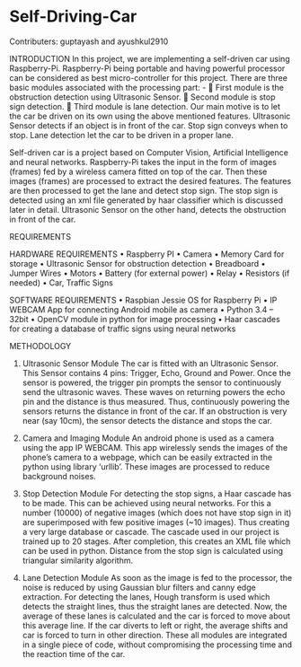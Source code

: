 # Self-Driving-Car
Contributers: guptayash and ayushkul2910

INTRODUCTION
In this project, we are implementing a self-driven car using Raspberry-Pi. Raspberry-Pi being portable and having powerful processor can be considered as best micro-controller for this project.
There are three basic modules associated with the processing part: -
 First module is the obstruction detection using Ultrasonic Sensor.
 Second module is stop sign detection.
 Third module is lane detection.
Our main motive is to let the car be driven on its own using the above mentioned features. Ultrasonic Sensor detects if an object is in front of the car. Stop sign conveys when to stop. Lane detection let the car to be driven in a proper lane.

Self-driven car is a project based on Computer Vision, Artificial Intelligence and neural networks. Raspberry-Pi takes the input in the form of images (frames) fed by a wireless camera fitted on top of the car. Then these images (frames) are processed to extract the desired features. The features are then processed to get the lane and detect stop sign. The stop sign is detected using an xml file generated by haar classifier which is discussed later in detail. Ultrasonic Sensor on the other hand, detects the obstruction in front of the car.

REQUIREMENTS

HARDWARE REQUIREMENTS
• Raspberry PI
• Camera
• Memory Card for storage
• Ultrasonic Sensor for obstruction detection
• Breadboard
• Jumper Wires
• Motors
• Battery (for external power)
• Relay
• Resistors (if needed)
• Car, Traffic Signs

SOFTWARE REQUIREMENTS
• Raspbian Jessie OS for Raspberry Pi
• IP WEBCAM App for connecting Android mobile as camera
• Python 3.4 – 32bit
• OpenCV module in python for image processing
• Haar cascades for creating a database of traffic signs using neural networks

METHODOLOGY
1. Ultrasonic Sensor Module
The car is fitted with an Ultrasonic Sensor. This Sensor contains 4 pins: Trigger, Echo, Ground and Power. Once the sensor is powered, the trigger pin prompts the sensor to continuously send the ultrasonic waves. These waves on returning powers the echo pin and the distance is thus measured. Thus, continuously powering the sensors returns the distance in front of the car. If an obstruction is very near (say 10cm), the sensor detects the distance and stops the car.

2. Camera and Imaging Module
An android phone is used as a camera using the app IP WEBCAM. This app wirelessly sends the images of the phone’s camera to a webpage, which can be easily extracted in the python using library ‘urllib’. These images are processed to reduce background noises.

3. Stop Detection Module
For detecting the stop signs, a Haar cascade has to be made. This can be achieved using neural networks. For this a number (10000) of negative images (which does not have stop sign in it) are superimposed with few positive images (~10 images). Thus creating a very large database or cascade. The cascade used in our project is trained up to 20 stages. After completion, this creates an XML file which can be used in python. Distance from the stop sign is calculated using triangular similarity algorithm.

4. Lane Detection Module
As soon as the image is fed to the processor, the noise is reduced by using Gaussian blur filters and canny edge extraction. For detecting the lanes, Hough transform is used which detects the straight lines, thus the straight lanes are detected. Now, the average of these lanes is calculated and the car is forced to move about this average line. If the car diverts to left or right, the average shifts and car is forced to turn in other direction.
These all modules are integrated in a single piece of code, without compromising the processing time and the reaction time of the car.



